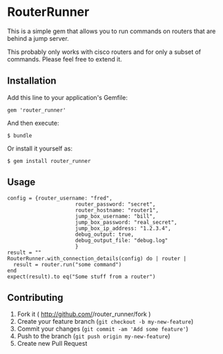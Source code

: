 # RouterRunner

This is a simple gem that allows you to run commands on routers that are behind a jump server.

This probably only works with cisco routers and for only a subset of commands.  Please feel free to extend it.

## Installation

Add this line to your application's Gemfile:

    gem 'router_runner'

And then execute:

    $ bundle

Or install it yourself as:

    $ gem install router_runner

## Usage
    config = {router_username: "fred", 
                          router_password: "secret", 
                          router_hostname: "router1", 
                          jump_box_username: "bill", 
                          jump_box_password: "real_secret", 
                          jump_box_ip_address: "1.2.3.4",
                          debug_output: true,
                          debug_output_file: "debug.log" 
                          }
    result = ""
    RouterRunner.with_connection_details(config) do | router |
      result = router.run("some command")
    end
    expect(result).to eq("Some stuff from a router")

## Contributing

1. Fork it ( http://github.com/<my-github-username>/router_runner/fork )
2. Create your feature branch (`git checkout -b my-new-feature`)
3. Commit your changes (`git commit -am 'Add some feature'`)
4. Push to the branch (`git push origin my-new-feature`)
5. Create new Pull Request
